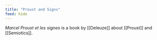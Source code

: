 ```yaml
---
title: "Proust and Signs"
feed: hide
---
```


_Marcel Proust et les signes_ is a book by [[Deleuze]] about [[Proust]] and [[Semiotics]]. 
